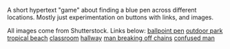 A short hypertext "game" about finding a blue pen across different locations.
Mostly just experimentation on buttons with links, and images.

All images come from Shutterstock. Links below:
[ballpoint pen](https://www.shutterstock.com/image-photo/blue-pen-isolated-on-white-background-2282421145)
[outdoor park](https://www.shutterstock.com/image-photo/scenic-green-landscape-public-outdoor-park-2025432926)
[tropical beach](https://www.shutterstock.com/image-photo/beautiful-panoramic-sea-sand-sky-tropical-2476386087)
[classroom](https://www.shutterstock.com/image-photo/modern-classroom-school-2492778895)
[hallway](https://www.shutterstock.com/image-photo/hallway-door-on-right-empty-has-2520704273)
[man breaking off chains](https://www.shutterstock.com/image-photo/silhouette-man-jumping-broken-chains-autumn-1870441783)
[confused man](https://www.shutterstock.com/image-photo/confused-asian-man-raising-both-hands-2634843175)